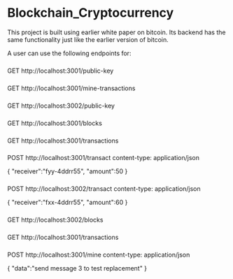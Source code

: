 # Blockchain_Cryptocurrency

This project is built using earlier white paper on bitcoin.
Its backend has the same functionality just like the earlier version of bitcoin.

A user can use the following endpoints for:
###
GET http://localhost:3001/public-key
###
GET http://localhost:3001/mine-transactions
###
GET http://localhost:3002/public-key
###
GET http://localhost:3001/blocks
###
GET http://localhost:3001/transactions
###
POST http://localhost:3001/transact
content-type: application/json

{
    "receiver":"fyy-4ddrr55",
    "amount":50
}

###
POST http://localhost:3002/transact
content-type: application/json

{
    "receiver":"fxx-4ddrr55",
    "amount":60
}
###
GET http://localhost:3002/blocks
###
GET http://localhost:3001/transactions

###
POST http://localhost:3001/mine
content-type: application/json

{
    "data":"send message 3 to test replacement"
}

###
